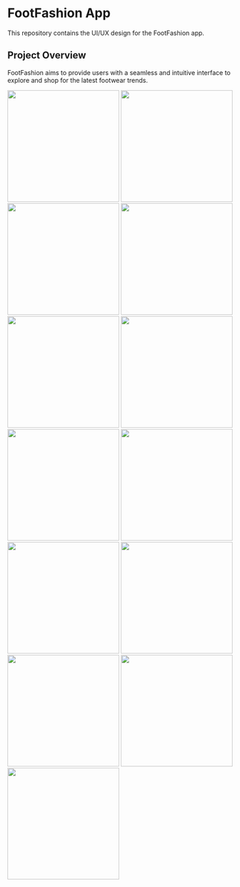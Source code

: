 <h1> FootFashion App</h1>

<p>This repository contains the UI/UX design for the FootFashion app.</p>

<h2>Project Overview</h2>

<p>FootFashion aims to provide users with a seamless and intuitive interface to explore and shop for the latest footwear trends.</p>

<img src="![1](https://github.com/DevPatel1109/FootFashion-E-commerce-App-Design/assets/96563522/59641ae9-f970-4a60-bd63-f0745993c2a4)" width="250"/>

<img src="![2](https://github.com/DevPatel1109/FootFashion-E-commerce-App-Design/assets/96563522/1c6c0224-6161-40ff-8fd3-a4412078f945)" width="250"/>
<img src="![3](https://github.com/DevPatel1109/FootFashion-E-commerce-App-Design/assets/96563522/ebd2a941-c05f-4a11-a9c9-55f1e7f23ff7)" width="250"/>
<img src="![4](https://github.com/DevPatel1109/FootFashion-E-commerce-App-Design/assets/96563522/ea011670-5d14-4aed-afb6-52e6a5dd0328)" width="250"/>
<img src="![5](https://github.com/DevPatel1109/FootFashion-E-commerce-App-Design/assets/96563522/ac182418-8081-4d75-be2e-9400fb527df4)" width="250"/>
<img src="![6](https://github.com/DevPatel1109/FootFashion-E-commerce-App-Design/assets/96563522/66a1df7d-2963-45a7-9b9a-5a219f52646e)" width="250"/>
<img src="![7](https://github.com/DevPatel1109/FootFashion-E-commerce-App-Design/assets/96563522/1f217c03-27a5-4655-9210-a23c0b1d0212)" width="250"/>
<img src="![8](https://github.com/DevPatel1109/FootFashion-E-commerce-App-Design/assets/96563522/5f2cfbe8-94c9-4a0f-b345-9ba276d98eb8)" width="250"/>
<img src="![9](https://github.com/DevPatel1109/FootFashion-E-commerce-App-Design/assets/96563522/7bd6452c-158c-4f55-b984-95a930d964fe)" width="250"/>
<img src="![10](https://github.com/DevPatel1109/FootFashion-E-commerce-App-Design/assets/96563522/c2a48154-d825-4a65-bf46-27192261b261)" width="250"/>
<img src="![11](https://github.com/DevPatel1109/FootFashion-E-commerce-App-Design/assets/96563522/37964b71-ee1e-473d-a71a-8bb8de37796a)" width="250"/>
<img src="![12](https://github.com/DevPatel1109/FootFashion-E-commerce-App-Design/assets/96563522/73f0a80a-517e-4b3f-8874-363f225b1ee2)" width="250"/>
<img src="![13](https://github.com/DevPatel1109/FootFashion-E-commerce-App-Design/assets/96563522/572051be-8b8a-4ba8-949a-b0a4a965ce96)" width="250"/>
